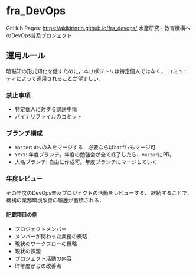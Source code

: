 # fra_DevOps
GitHub Pages: <https://akikirinrin.github.io/fra_devops/>
水産研究・教育機構へのDevOps普及プロジェクト

## 運用ルール

暗黙知の形式知化を促すために，本リポジトリは特定個人ではなく，
コミュニティによって運用されることが望ましい．

### 禁止事項
- 特定個人に対する誹謗中傷
- バイナリファイルのコミット

### ブランチ構成
- `master`: `dev`のみをマージする．必要ならば`hotfix`もマージ可
- `YYYY`: 年度ブランチ。年度の勉強会が全て終了したら、`master`にPR。
- 人名ブランチ: 自由に作成可。年度ブランチにマージしていく

### 年度レビュー
その年度のDevOps普及プロジェクトの活動をレビューする．
継続することで，機構の業務環境改善の履歴が蓄積される．

#### 記載項目の例
- プロジェクトメンバー
- メンバーが関わった業務の概略
- 現状のワークフローの概略
- 現状の課題
- プロジェクト活動の内容
- 昨年度からの改善点
